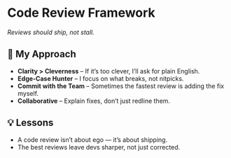 # Code Review Framework
*Reviews should ship, not stall.*

## 🔧 My Approach
- **Clarity > Cleverness** – If it’s too clever, I’ll ask for plain English.  
- **Edge-Case Hunter** – I focus on what breaks, not nitpicks.  
- **Commit with the Team** – Sometimes the fastest review is adding the fix myself.  
- **Collaborative** – Explain fixes, don’t just redline them.  

## 💡 Lessons
- A code review isn’t about ego — it’s about shipping.  
- The best reviews leave devs sharper, not just corrected.
